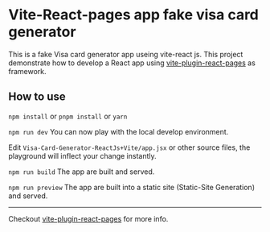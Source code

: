 # Vite-React-pages app fake  visa card generator



This is a fake Visa card  generator  app useing  vite-react js.
This project demonstrate how to develop a React app using [vite-plugin-react-pages](https://github.com/vitejs/vite-plugin-react-pages) as framework.

## How to use

`npm install` or `pnpm install` or `yarn`

`npm run dev` You can now play with the local develop environment.

Edit `Visa-Card-Generator-ReactJs+Vite/app.jsx` or other source files, the playground will inflect your change instantly.

`npm run build` The app are built and served.

`npm run preview` The app are built into a static site (Static-Site Generation) and served.

---

Checkout [vite-plugin-react-pages](https://github.com/vitejs/vite-plugin-react-pages) for more info.
